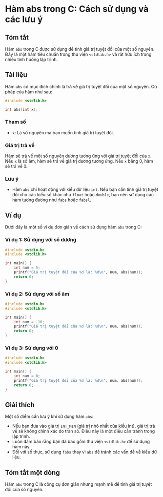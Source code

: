 <!--
Meta Description: # Hàm abs trong C: Cách sử dụng và các lưu ý ## Tóm tắt Hàm `abs` trong C được sử dụng để tính giá trị tuyệt đối của một số nguyên. Đây là một hàm tiê...
Meta Keywords: hàm, giá, trị, abs, dụng
-->

# Hàm abs trong C: Cách sử dụng và các lưu ý

## Tóm tắt
Hàm `abs` trong C được sử dụng để tính giá trị tuyệt đối của một số nguyên. Đây là một hàm tiêu chuẩn trong thư viện `<stdlib.h>` và rất hữu ích trong nhiều tình huống lập trình.

## Tài liệu
Hàm `abs` có mục đích chính là trả về giá trị tuyệt đối của một số nguyên. Cú pháp của hàm như sau:

```c
#include <stdlib.h>

int abs(int x);
```

### Tham số
- `x`: Là số nguyên mà bạn muốn tính giá trị tuyệt đối.

### Giá trị trả về
Hàm sẽ trả về một số nguyên dương tương ứng với giá trị tuyệt đối của `x`. Nếu `x` là số âm, hàm sẽ trả về giá trị dương tương ứng. Nếu `x` bằng 0, hàm sẽ trả về 0.

### Lưu ý
- Hàm `abs` chỉ hoạt động với kiểu dữ liệu `int`. Nếu bạn cần tính giá trị tuyệt đối cho các kiểu số khác như `float` hoặc `double`, bạn nên sử dụng các hàm tương đương như `fabs` hoặc `fabsl`.

## Ví dụ
Dưới đây là một số ví dụ đơn giản về cách sử dụng hàm `abs` trong C:

### Ví dụ 1: Sử dụng với số dương
```c
#include <stdio.h>
#include <stdlib.h>

int main() {
    int num = 5;
    printf("Giá trị tuyệt đối của %d là: %d\n", num, abs(num));
    return 0;
}
```

### Ví dụ 2: Sử dụng với số âm
```c
#include <stdio.h>
#include <stdlib.h>

int main() {
    int num = -10;
    printf("Giá trị tuyệt đối của %d là: %d\n", num, abs(num));
    return 0;
}
```

### Ví dụ 3: Sử dụng với 0
```c
#include <stdio.h>
#include <stdlib.h>

int main() {
    int num = 0;
    printf("Giá trị tuyệt đối của %d là: %d\n", num, abs(num));
    return 0;
}
```

## Giải thích
Một số điểm cần lưu ý khi sử dụng hàm `abs`:
- Nếu bạn đưa vào giá trị `INT_MIN` (giá trị nhỏ nhất của kiểu int), giá trị trả về sẽ không chính xác do tràn số. Điều này là một điều cần tránh trong lập trình.
- Luôn đảm bảo rằng bạn đã bao gồm thư viện `<stdlib.h>` để sử dụng hàm này.
- Đối với số thực, sử dụng `fabs` thay vì `abs` để tránh các vấn đề về kiểu dữ liệu.

## Tóm tắt một dòng
Hàm `abs` trong C là công cụ đơn giản nhưng mạnh mẽ để tính giá trị tuyệt đối của số nguyên.